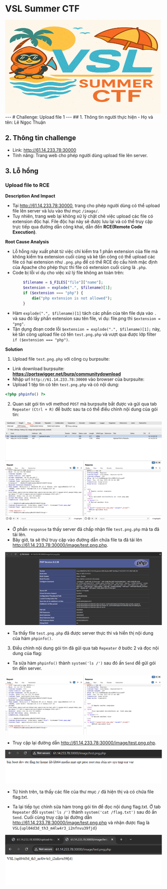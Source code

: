 # VSL Summer CTF

<img src="https://github.com/Thuanle2401/VSL-CTF/blob/main/UploadFile1/images/VSL-summer.png?raw=true" width="500" height="300">
---
# Challenge: Upload file 1
---
## 1. Thông tin người thực hiện
- Họ và tên: Lê Ngọc Thuận

## 2. Thông tin challenge
- Link: http://61.14.233.78:30000
- Tính năng: Trang web cho phép người dùng upload file lên server.

## 3. Lỗ hổng
### Upload file to RCE

**Description And Impact**
- Tại http://61.14.233.78:30000, trang cho phép người dùng có thể upload file lên server và lưu vào thư mục `/image/`.
- Tuy nhiên, trang web lại không xử lý chặt chẽ việc upload các file có extension độc hại. File độc hại này sẽ được lưu lại và có thể truy cập trực tiếp qua đường dẫn công khai, dẫn đến **RCE(Remote Code Execution)**.

**Root Cause Analysis**
- Lỗ hỗng này xuất phát từ việc chỉ kiểm tra 1 phần extension của file mà không kiểm tra extension cuối cùng và kẻ tấn công có thể upload các file có hai extension như `.png.php` để có thể RCE do cấu hình mặc định của Apache cho phép thực thi file có extension cuối cùng là `.php`.
- Code bị lỗi ví dụ cho việc xử lý file không an toàn trên:
```php
        $filename = $_FILES["file"]["name"];
        $extension = explode(".", $filename)[1];
        if ($extension === "php") {
            die("php extension is not allowed");
        }
```
- Hàm `explode(".", $filename)[1]` tách các phần của tên file dựa vào `.` và sau đó lấy phần extension sau tên file, ví dụ: file.png thì `$extension = "png"`.
- Tận dụng đoạn code lỗi `$extension = explode(".", $filename)[1];` này, kẻ tấn công upload file có tên `test.png.php` và vượt qua được lớp filter `if ($extension === "php")`.

**Solution**
1. Upload file `test.png.php` với công cụ burpsuite:
- Link download burpsuite: **https://portswigger.net/burp/communitydownload**
- Nhập url `http://61.14.233.78:30000` vào browser của burpsuite:
- Upload 1 tệp tin có tên `test.png.php` và có nội dung:
```php
<?php phpinfo() ?>
```
2. Quan sát gói tin với method `POST` mà burpsuite bắt được và gửi qua tab 	`Repeater` `(Ctrl + R)` để bước sau ta có thể điều chỉnh nội dung của gói tin:

![img1](./images/1.png)

- Ở phần `response` ta thấy server đã chấp nhận file `test.png.php` mà ta đã tải lên.
- Bây giờ, ta sẽ thử truy cập vào đường dẫn chứa file ta đã tải lên http://61.14.233.78:30000/image/test.png.php.

![img2](./images/2.png)

- Ta thấy file `test.png.php` đã được server thực thi và hiển thị nội dung của 
hàm `phpinfo()`.

3. Điều chỉnh nội dung gói tin đã gửi qua tab `Repeater` ở bước 2 và đọc nội dung của flag:
- Ta sửa hàm `phpinfo()` thành `system('ls /')` sau đó ấn `Send` để gửi gói tin đến server.

![img3](./images/3.png)

- Truy cập lại đường dẫn http://61.14.233.78:30000/image/test.png.php.

![img4](./images/4.png)

- Từ hình trên, ta thấy các file của thư mục `/` đã hiện thị và có chứa file flag.txt.

- Ta lại tiếp tục chỉnh sửa hàm trong gói tin để đọc nội dung flag.txt. Ở tab `Repeater` đổi `system('ls /')` thành `system('cat /flag.txt')` sau đó ấn `Send`. Cuối cùng truy cập lại đường dẫn http://61.14.233.78:30000/image/test.png.php và nhận được flag là `VSL{upl04d3d_th3_m4lw4r3_i2nfnvu39fjd}` 

![img5](./images/5.png)









